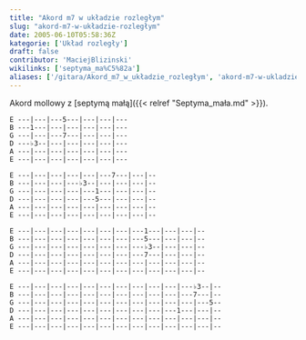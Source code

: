 ```yaml
---
title: "Akord m7 w układzie rozległym"
slug: "akord-m7-w-układzie-rozległym"
date: 2005-06-10T05:58:36Z
kategorie: ['Układ rozległy']
draft: false
contributor: 'MaciejBlizinski'
wikilinks: ['septyma_ma%C5%82a']
aliases: ['/gitara/Akord_m7_w_układzie_rozległym', 'akord-m7-w-ukladzie-rozleglym']
---
```

Akord mollowy z [septymą małą]({{< relref "Septyma_mała.md" >}}).

    E ---|---|---5---|---|---|---
    B ---1---|---|---|---|---|---
    G ---|---|---7---|---|---|---
    D ---♭3--|---|---|---|---|---
    A ---|---|---|---|---|---|---
    E ---|---|---|---|---|---|---

    E ---|---|---|---|---|---7---|---|--
    B ---|---|---|---♭3--|---|---|---|--
    G ---|---|---|---|---1---|---|---|--
    D ---|---|---|---|---5---|---|---|--
    A ---|---|---|---|---|---|---|---|--
    E ---|---|---|---|---|---|---|---|--

    E ---|---|---|---|---|---|---|---1---|---|---|--
    B ---|---|---|---|---|---|---|---5---|---|---|--
    G ---|---|---|---|---|---|---|---♭3--|---|---|--
    D ---|---|---|---|---|---|---|---7---|---|---|--
    A ---|---|---|---|---|---|---|---|---|---|---|--
    E ---|---|---|---|---|---|---|---|---|---|---|--

    E ---|---|---|---|---|---|---|---|---|---|---♭3--|--
    B ---|---|---|---|---|---|---|---|---|---|---7---|--
    G ---|---|---|---|---|---|---|---|---|---|---|---5--
    D ---|---|---|---|---|---|---|---|---|---1---|---|--
    A ---|---|---|---|---|---|---|---|---|---|---|---|--
    E ---|---|---|---|---|---|---|---|---|---|---|---|--

